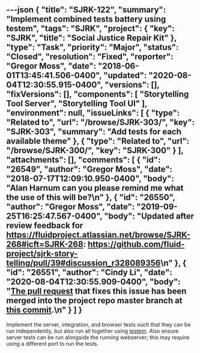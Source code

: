 ---json
{
  "title": "SJRK-122",
  "summary": "Implement combined tests battery using testem",
  "tags": "SJRK",
  "project": {
    "key": "SJRK",
    "title": "Social Justice Repair Kit"
  },
  "type": "Task",
  "priority": "Major",
  "status": "Closed",
  "resolution": "Fixed",
  "reporter": "Gregor Moss",
  "date": "2018-06-01T13:45:41.506-0400",
  "updated": "2020-08-04T12:30:55.915-0400",
  "versions": [],
  "fixVersions": [],
  "components": [
    "Storytelling Tool Server",
    "Storytelling Tool UI"
  ],
  "environment": null,
  "issueLinks": [
    {
      "type": "Related to",
      "url": "/browse/SJRK-303/",
      "key": "SJRK-303",
      "summary": "Add tests for each available theme"
    },
    {
      "type": "Related to",
      "url": "/browse/SJRK-300/",
      "key": "SJRK-300"
    }
  ],
  "attachments": [],
  "comments": [
    {
      "id": "26549",
      "author": "Gregor Moss",
      "date": "2018-07-17T12:09:10.950-0400",
      "body": "Alan Harnum can you please remind me what the use of this will be?\n"
    },
    {
      "id": "26550",
      "author": "Gregor Moss",
      "date": "2019-09-25T16:25:47.567-0400",
      "body": "Updated after review feedback for <https://fluidproject.atlassian.net/browse/SJRK-268#icft=SJRK-268>: <https://github.com/fluid-project/sjrk-story-telling/pull/39#discussion_r328089356>\n"
    },
    {
      "id": "26551",
      "author": "Cindy Li",
      "date": "2020-08-04T12:30:55.909-0400",
      "body": "[The pull request](https://github.com/fluid-project/sjrk-story-telling/pull/92) that fixes this issue has been merged into the project repo master branch at [this commit](https://github.com/fluid-project/sjrk-story-telling/commit/f3ad5428bc4594aa4d9e0b103cd220d46065f986).\n"
    }
  ]
}
---
Implement the server, integration, and browser tests such that they can be run independently, but also run all together using [testem](https://github.com/testem/testem). Also ensure server tests can be run alongside the running webserver; this may require using a different port to run the tests.

        